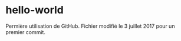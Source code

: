 # hello-world
Permière utilisation de GitHub. Fichier modifié le 3 juillet 2017 pour un premier commit.
